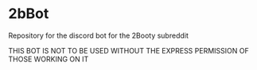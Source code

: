 # 2bBot
Repository for the discord bot for the 2Booty subreddit

THIS BOT IS NOT TO BE USED WITHOUT THE EXPRESS PERMISSION OF THOSE WORKING ON IT
